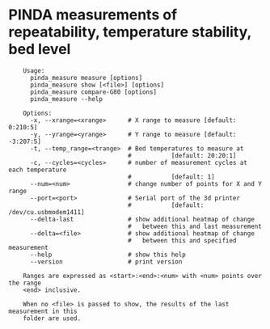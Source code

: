 # PINDA measurements of repeatability, temperature stability, bed level

        Usage:
          pinda_measure measure [options]
          pinda_measure show [<file>] [options]
          pinda_measure compare-G80 [options]
          pinda_measure --help
        
        Options:
          -x, --xrange=<xrange>      # X range to measure [default: 0:210:5]
          -y, --yrange=<yrange>      # Y range to measure [default: -3:207:5]
          -t, --temp_range=<trange>  # Bed temperatures to measure at
                                     #           [default: 20:20:1]
          -c, --cycles=<cycles>      # number of measurement cycles at each temperature
                                     #           [default: 1]
          --num=<num>                # change number of points for X and Y range
          --port=<port>              # Serial port of the 3d printer
                                     #           [default: /dev/cu.usbmodem1411]
          --delta-last               # show additional heatmap of change
                                     #   between this and last measurement
          --delta=<file>             # show additional heatmap of change
                                     #   between this and specified measurement
          --help                     # show this help
          --version                  # print version
        
        Ranges are expressed as <start>:<end>:<num> with <num> points over the range
        <end> inclusive.
        
        When no <file> is passed to show, the results of the last measurement in this
        folder are used.
